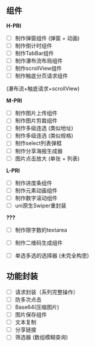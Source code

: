 ## 组件
**H-PRI**
- [ ] 制作弹窗组件 (弹窗 + 动画)
- [ ] 制作倒计时组件
- [ ] 制作TabBar组件
- [ ] 制作瀑布流布局组件
- [ ] 制作scrollView组件
- [ ] 制作触底分页请求组件

(瀑布流+触底请求+scrollView)

**M-PRI**

- [ ] 制作图片上传组件
- [ ] 制作图片剪裁组件
- [ ] 制作多级连选 (类似地址)
- [ ] 制作多级连选 (类似规格)
- [ ] 制作select列表弹框
- [ ] 制作分享海报生成器
- [ ] 图片点击放大 (单张 + 列表)

**L-PRI**
- [ ] 制作进度条组件
- [ ] 制作元素动画组件
- [ ] 制作数字滚动组件
- [ ] uni原生Swiper重封装

**???**
- [ ] 制作限字数的textarea
- [ ] 制作二维码生成组件
- [ ] 单选多选的选择器 (未完全构思)



## 功能封装
- [ ] 请求封装（系列完整操作）
- [ ] 防多次点击
- [ ] Base64(压缩图片)
- [ ] 图片保存组件
- [ ] 文本复制
- [ ] 分享链接
- [ ] 筛选器 (数组模糊查询)